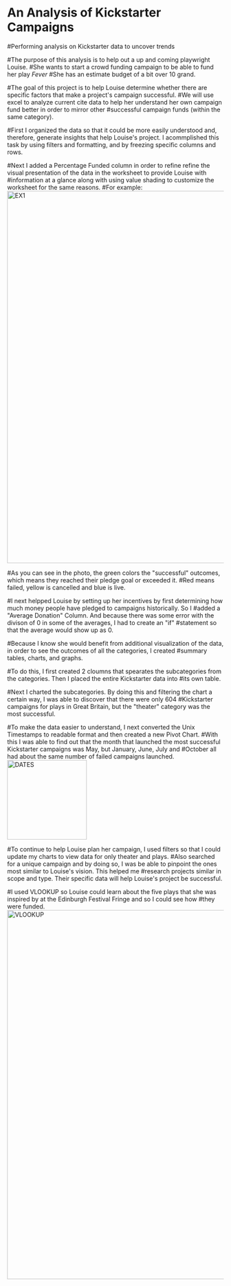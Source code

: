 
# An Analysis of Kickstarter Campaigns
#Performing analysis on Kickstarter data to uncover trends

#The purpose of this analysis is to help out a up and coming playwright Louise.
#She wants to start a crowd funding campaign to be able to fund her play _Fever_
#She has an estimate budget of a bit over 10 grand.

#The goal of this project is to help Louise determine whether there are specific factors that make a project's campaign successful.
#We will use excel to analyze current cite data to help her understand her own campaign fund better in order to mirror other
#successful campaign funds (within the same category).


#First I organized the data so that it could be more easily understood and, therefore, generate insights that help Louise's project. I acommplished this task by using filters and formatting, and by freezing specific columns and rows.

#Next I added a Percentage Funded column in order to refine refine the visual presentation of the data in the worksheet to provide Louise with #information at a glance along with using value shading to customize the worksheet for the same reasons.
#For example:
<img width="866" alt="EX1" src="https://user-images.githubusercontent.com/85847344/123174140-846c2580-d434-11eb-9545-4bd9aaa32169.png">

#As you can see in the photo, the green colors the "successful" outcomes, which means they reached their pledge goal or exceeded it. 
#Red means failed, yellow is cancelled and blue is live.

#I next helpped Louise by setting up her incentives by first determining how much money people have pledged to campaigns historically. So I #added a "Average Donation" Column. And because there was some error with the divison of 0 in some of the averages, I had to create an "if" #statement so that the average would show up as 0.

#Because I know she would benefit from additional visualization of the data, in order to see the outcomes of all the categories, I created #summary tables, charts, and graphs.

#To do this, I first created 2 cloumns that spearates the subcategories from the categories. Then I placed the entire Kickstarter data into 
#its own table. 

#Next I charted the subcategories. By doing this and filtering the chart a certain way, I was able to discover that there were only 604 #Kickstarter campaigns for plays in Great Britain, but the "theater" category was the most successful.

#To make the data easier to understand, I next converted the Unix Timestamps to readable format and then created a new Pivot Chart.
#With this I was able to find out that the month that launched the most successful Kickstarter campaigns was May, but January, June, July and #October all had about the same number of failed campaigns launched.
<img width="185" alt="DATES" src="https://user-images.githubusercontent.com/85847344/123174087-6dc5ce80-d434-11eb-9223-9381d1afa430.png">

#To continue to help Louise plan her campaign, I used filters so that I could update my charts to view data for only theater and plays.
#Also searched for a unique campaign and by doing so, I was be able to pinpoint the ones most similar to Louise's vision. This helped me #research projects similar in scope and type. Their specific data will help Louise's project be successful.

#I used VLOOKUP so Louise could learn about the five plays that she was inspired by at the Edinburgh Festival Fringe and so I could see how #they were funded.
<img width="859" alt="VLOOKUP" src="https://user-images.githubusercontent.com/85847344/123174116-79b19080-d434-11eb-8166-525b9b3777a4.png">





